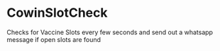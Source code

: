 # CowinSlotCheck
Checks for Vaccine Slots every few seconds and send out a whatsapp message if open slots are found
